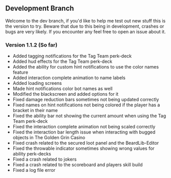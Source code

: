 ## Development Branch
Welcome to the dev branch, if you'd like to help me test out new stuff this is the version to try.
Beware that due to this being in development, crashes or bugs are very likely. If you encounter any feel free to open an issue about it.

### Version 1.1.2 (So far)
- Added tagging notifications for the Tag Team perk-deck
- Added hud effects for the Tag Team perk-deck
- Added the ability for custom hint notifications to use the color names feature
- Added interaction complete animation to name labels
- Added loading screens
- Made hint notifications color bot names as well
- Modified the blackscreen and added options for it
- Fixed damage reduction bars sometimes not being updated correctly
- Fixed names on hint notifications not being colored if the player has a bracket in their name
- Fixed the ability bar not showing the current amount when using the Tag Team perk-deck
- Fixed the interaction complete animation not being scaled correctly
- Fixed the interaction bar length issue when interacting with bugged objects in The Golden Grin Casino
- Fixed crash related to the secured loot panel and the BeardLib-Editor
- Fixed the throwable indicator sometimes showing wrong values for ability perk-decks
- Fixed a crash related to jokers
- Fixed a crash related to the scoreboard and players skill build
- Fixed a log file error
